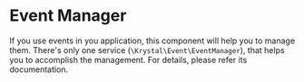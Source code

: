 Event Manager
=============

If you use events in you application, this component will help you to manage them. There's only one service (`\Krystal\Event\EventManager`), that helps you to accomplish the management. For details, please refer its documentation.